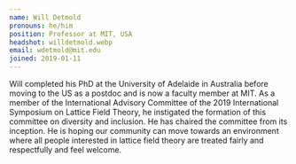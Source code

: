 ```yaml
---
name: Will Detmold
pronouns: he/him
position: Professor at MIT, USA
headshot: willdetmold.webp
email: wdetmold@mit.edu
joined: 2019-01-11
---
```

Will completed his PhD at the University of Adelaide in Australia before moving to the US as a postdoc and is now a faculty member at MIT. As a member of the International Advisory Committee of the 2019 International Symposium on Lattice Field Theory, he instigated the formation of this committee on diversity and inclusion. He has chaired the committee from its inception. He is hoping our community can move towards an environment where all people interested in lattice field theory are treated fairly and respectfully and feel welcome.
